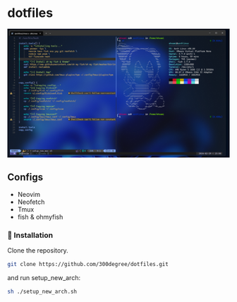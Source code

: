# dotfiles

![neovim setup](./image/Screenshot2024-03-01145646.png)

## Configs

- Neovim
- Neofetch
- Tmux
- fish & ohmyfish

### 🚀 Installation

Clone the repository.

```bash
git clone https://github.com/300degree/dotfiles.git
```

and run setup_new_arch:

```bash
sh ./setup_new_arch.sh
```
